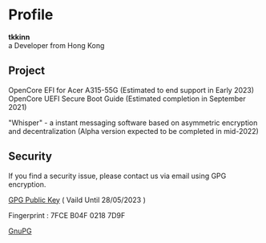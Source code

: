 # Profile  
**tkkinn**  
a Developer from Hong Kong  

## Project
OpenCore EFI for Acer A315-55G (Estimated to end support in Early 2023)  
OpenCore UEFI Secure Boot Guide (Estimated completion in September 2021)  

"Whisper" - a instant messaging software based on asymmetric encryption and decentralization (Alpha version expected to be completed in mid-2022)  

## Security 
If you find a security issue, please contact us via email using GPG encryption.
  
[GPG Public Key](https://github.com/tkkinn/tkkinn/blob/main/Ken%20Tam_0x02187D9F_public.asc) ( Vaild Until 28/05/2023 )  

Fingerprint : 7FCE B04F 0218 7D9F

[GnuPG](https://gnupg.org/)

